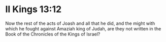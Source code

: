 # II Kings 13:12

Now the rest of the acts of Joash and all that he did, and the might with which he fought against Amaziah king of Judah, are they not written in the Book of the Chronicles of the Kings of Israel?
